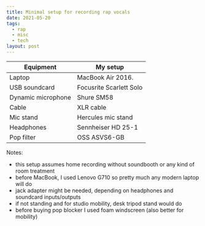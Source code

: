 ```yaml
---
title: Minimal setup for recording rap vocals
date: 2021-05-20
tags:
  - rap
  - misc
  - tech
layout: post
---
```


| Equipment          | My setup                |
|--------------------|-------------------------|
| Laptop             | MacBook Air 2016.       |
| USB soundcard      | Focusrite Scarlett Solo |
| Dynamic microphone | Shure SM58              |
| Cable              | XLR cable               |
| Mic stand          | Hercules mic stand      |
| Headphones         | Sennheiser HD 25-1      |
| Pop filter         | OSS ASVS6-GB            |

Notes:
- this setup assumes home recording without soundbooth or any kind of room treatment
- before MacBook, I used Lenovo G710 so pretty much any modern laptop will do
- jack adapter might be needed, depending on headphones and soundcard inputs/outputs
- if not standing and for studio mobility, desk tripod stand would do
- before buying pop blocker I used foam windscreen (also better for mobility)
